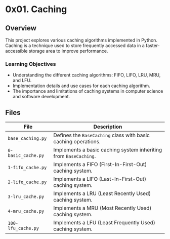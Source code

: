 # 0x01. Caching

## Overview

This project explores various caching algorithms implemented in Python. Caching is a technique used to store frequently accessed data in a faster-accessible storage area to improve performance.

### Learning Objectives
- Understanding the different caching algorithms: FIFO, LIFO, LRU, MRU, and LFU.
- Implementation details and use cases for each caching algorithm.
- The importance and limitations of caching systems in computer science and software development.

## Files

| File                | Description                                            |
|---------------------|--------------------------------------------------------|
| `base_caching.py`   | Defines the `BaseCaching` class with basic caching operations. |
| `0-basic_cache.py`  | Implements a basic caching system inheriting from `BaseCaching`. |
| `1-fifo_cache.py`   | Implements a FIFO (First-In-First-Out) caching system.  |
| `2-lifo_cache.py`   | Implements a LIFO (Last-In-First-Out) caching system.   |
| `3-lru_cache.py`    | Implements a LRU (Least Recently Used) caching system.  |
| `4-mru_cache.py`    | Implements a MRU (Most Recently Used) caching system.   |
| `100-lfu_cache.py`  | Implements a LFU (Least Frequently Used) caching system.|
